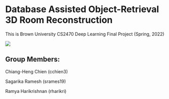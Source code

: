 # Database Assisted Object-Retrieval 3D Room Reconstruction
This is Brown University CS2470 Deep Learning Final Project (Spring, 2022)

![](https://ibb.co/V27WNvp)

## Group Members:

Chiang-Heng Chien (cchien3)

Sagarika Ramesh (srames19)

Ramya Harikrishnan (rharikri)

